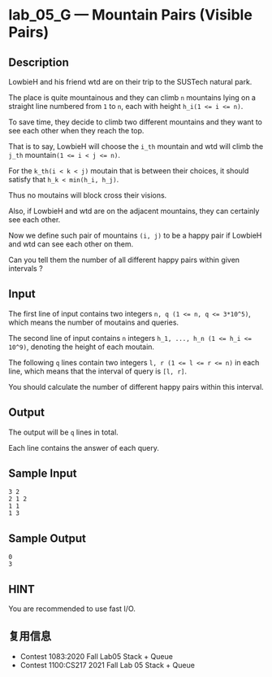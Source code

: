 # lab_05_G — Mountain Pairs (Visible Pairs)

## Description

LowbieH and his friend wtd are on their trip to the SUSTech natural park.

The place is quite mountainous and they can climb `n` mountains lying on a straight line numbered from `1` to `n`, each with height `h_i(1 <= i <= n)`.

To save time, they decide to climb two different mountains and they want to see each other when they reach the top.

That is to say, LowbieH will choose the `i_th` mountain and wtd will climb the `j_th` mountain`(1 <= i < j <= n)`.

For the `k_th(i < k < j)` moutain that is between their choices, it should satisfy that `h_k < min(h_i, h_j)`.

Thus no moutains will block cross their visions.

Also, if LowbieH and wtd are on the adjacent mountains, they can certainly see each other.

Now we define such pair of mountains `(i, j)` to be a happy pair if LowbieH and wtd can see each other on them.

Can you tell them the number of all different happy pairs within given intervals ?

## Input

The first line of input contains two integers `n, q (1 <= n, q <= 3*10^5)`, which means the number of moutains and queries.

The second line of input contains `n` integers `h_1, ..., h_n (1 <= h_i <= 10^9)`, denoting the height of each moutain.

The following `q` lines contain two integers `l, r (1 <= l <= r <= n)` in each line, which means that the interval of query is `[l, r]`.

You should calculate the number of different happy pairs within this interval.

## Output

The output will be `q` lines in total.

Each line contains the answer of each query.

## Sample Input

```log
3 2
2 1 2
1 1
1 3
```

## Sample Output

```log
0
3
```

## HINT

You are recommended to use fast I/O.

## 复用信息

+ Contest 1083:2020 Fall Lab05 Stack + Queue
+ Contest 1100:CS217 2021 Fall Lab 05 Stack + Queue
